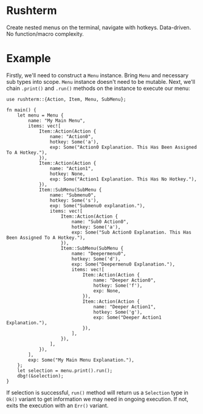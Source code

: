 # Rushterm
Create nested menus on the terminal, navigate with hotkeys. Data-driven. No function/macro complexity.
# Example
Firstly, we'll need to construct a `Menu` instance. Bring `Menu` and necessary sub types into scope. `Menu` instance doesn't need to be mutable. Next, we'll chain `.print()` and `.run()` methods on the instance to execute our menu:
```
use rushterm::{Action, Item, Menu, SubMenu};

fn main() {
    let menu = Menu {
        name: "My Main Menu",
        items: vec![
            Item::Action(Action {
                name: "Action0",
                hotkey: Some('a'),
                exp: Some("Action0 Explanation. This Has Been Assigned To A Hotkey."),
            }),
            Item::Action(Action {
                name: "Action1",
                hotkey: None,
                exp: Some("Action1 Explanation. This Has No Hotkey."),
            }),
            Item::SubMenu(SubMenu {
                name: "Submenu0",
                hotkey: Some('s'),
                exp: Some("Submenu0 explanation."),
                items: vec![
                    Item::Action(Action {
                        name: "Sub0 Action0",
                        hotkey: Some('a'),
                        exp: Some("Sub Action0 Explanation. This Has Been Assigned To A Hotkey."),
                    }),
                    Item::SubMenu(SubMenu {
                        name: "Deepermenu0",
                        hotkey: Some('d'),
                        exp: Some("Deepermenu0 Explanation."),
                        items: vec![
                            Item::Action(Action {
                                name: "Deeper Action0",
                                hotkey: Some('f'),
                                exp: None,
                            }),
                            Item::Action(Action {
                                name: "Deeper Action1",
                                hotkey: Some('g'),
                                exp: Some("Deeper Action1 Explanation."),
                            }),
                        ],
                    }),
                ],
            }),
        ],
        exp: Some("My Main Menu Explanation."),
    };
    let selection = menu.print().run();
    dbg!(&selection);
}
```
If selection is successful, `run()` method will return us a `Selection` type in `Ok()` variant to get information we may need in ongoing execution. If not, exits the execution with an `Err()` variant.